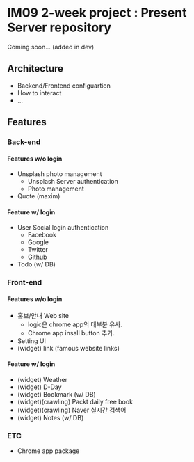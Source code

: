 # IM09 2-week project : Present Server repository

Coming soon...
(added in dev)

## Architecture

- Backend/Frontend configuartion
- How to interact
- ...

## Features

### Back-end

#### Features w/o login

- Unsplash photo management
  - Unsplash Server authentication
  - Photo management
- Quote (maxim)

#### Feature w/ login

- User Social login authentication
  - Facebook
  - Google
  - Twitter
  - Github
- Todo (w/ DB)

### Front-end

#### Features w/o login

- 홍보/안내 Web site
  - logic은 chrome app의 대부분 유사.
  - Chrome app insall button 추가.
- Setting UI
- (widget) link (famous website links)

#### Feature w/ login

- (widget) Weather
- (widget) D-Day
- (widget) Bookmark (w/ DB)
- (widget)(crawling) Packt daily free book
- (widget)(crawling) Naver 실시간 검색어
- (widget) Notes (w/ DB)

### ETC

- Chrome app package
